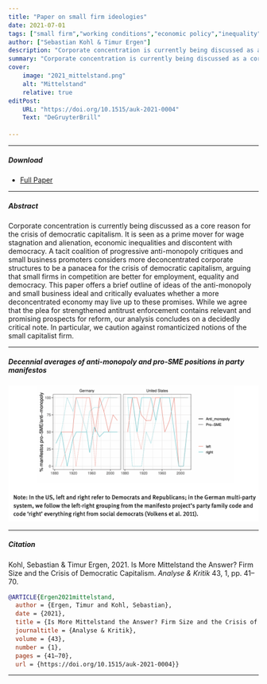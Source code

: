 ```yaml
---
title: "Paper on small firm ideologies" 
date: 2021-07-01
tags: ["small firm","working conditions","economic policy","inequality"]
author: ["Sebastian Kohl & Timur Ergen"]
description: "Corporate concentration is currently being discussed as a core reason for the crisis of democratic capitalism. It is seen as a prime mover for wage stagnation and alienation, economic inequalities and discontent with democracy. A tacit coalition of progressive anti-monopoly critiques and small business promoters considers more deconcentrated corporate structures to be a panacea for the crisis of democratic capitalism, arguing that small firms in competition are better for employment, equality and democracy. This paper offers a brief outline of ideas of the anti-monopoly and small business ideal and critically evaluates whether a more deconcentrated economy may live up to these promises. While we agree that the plea for strengthened antitrust enforcement contains relevant and promising prospects for reform, our analysis concludes on a decidedly critical note. In particular, we caution against romanticized notions of the small capitalist firm." 
summary: "Corporate concentration is currently being discussed as a core reason for the crisis of democratic capitalism. It is seen as a prime mover for wage stagnation and alienation, economic inequalities and discontent with democracy. A tacit coalition of progressive anti-monopoly critiques and small business promoters considers more deconcentrated corporate structures to be a panacea for the crisis of democratic capitalism, arguing that small firms in competition are better for employment, equality and democracy. This paper offers a brief outline of ideas of the anti-monopoly and small business ideal and critically evaluates whether a more deconcentrated economy may live up to these promises. While we agree that the plea for strengthened antitrust enforcement contains relevant and promising prospects for reform, our analysis concludes on a decidedly critical note. In particular, we caution against romanticized notions of the small capitalist firm." 
cover:
    image: "2021_mittelstand.png"
    alt: "Mittelstand"
    relative: true
editPost:
    URL: "https://doi.org/10.1515/auk-2021-0004"
    Text: "DeGruyterBrill"

---
```


---

##### Download

+ [Full Paper](2021_mittelstand.pdf)

---

##### Abstract

Corporate concentration is currently being discussed as a core reason for the crisis of democratic capitalism. It is seen as a prime mover for wage stagnation and alienation, economic inequalities and discontent with democracy. A tacit coalition of progressive anti-monopoly critiques and small business promoters considers more deconcentrated corporate structures to be a panacea for the crisis of democratic capitalism, arguing that small firms in competition are better for employment, equality and democracy. This paper offers a brief outline of ideas of the anti-monopoly and small business ideal and critically evaluates whether a more deconcentrated economy may live up to these promises. While we agree that the plea for strengthened antitrust enforcement contains relevant and promising prospects for reform, our analysis concludes on a decidedly critical note. In particular, we caution against romanticized notions of the small capitalist firm. 

---

##### Decennial averages of anti-monopoly and pro-SME positions in party manifestos

![](figure_1_mittelstand.png)

---

##### Citation

Kohl, Sebastian & Timur Ergen, 2021. Is More Mittelstand the Answer? Firm Size and the Crisis of Democratic Capitalism. *Analyse & Kritik* 43, 1, pp. 41–70.

```BibTeX
@ARTICLE{Ergen2021mittelstand,
  author = {Ergen, Timur and Kohl, Sebastian},
  date = {2021},
  title = {Is More Mittelstand the Answer? Firm Size and the Crisis of Democratic Capitalism},
  journaltitle = {Analyse & Kritik},
  volume = {43},
  number = {1},
  pages = {41–70},
  url = {https://doi.org/10.1515/auk-2021-0004}}

```

---

